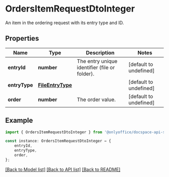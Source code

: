 # OrdersItemRequestDtoInteger

An item in the ordering request with its entry type and ID.

## Properties

Name | Type | Description | Notes
------------ | ------------- | ------------- | -------------
**entryId** | **number** | The entry unique identifier (file or folder). | [default to undefined]
**entryType** | [**FileEntryType**](FileEntryType.md) |  | [default to undefined]
**order** | **number** | The order value. | [default to undefined]

## Example

```typescript
import { OrdersItemRequestDtoInteger } from '@onlyoffice/docspace-api-sdk';

const instance: OrdersItemRequestDtoInteger = {
    entryId,
    entryType,
    order,
};
```

[[Back to Model list]](../README.md#documentation-for-models) [[Back to API list]](../README.md#documentation-for-api-endpoints) [[Back to README]](../README.md)
